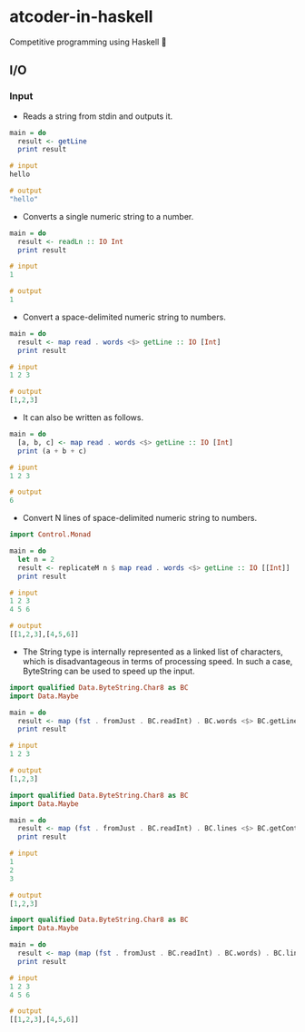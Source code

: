 # atcoder-in-haskell
Competitive programming using Haskell :tada:

## I/O
### Input
* Reads a string from stdin and outputs it.
```haskell
main = do
  result <- getLine
  print result

# input
hello

# output
"hello"
```

* Converts a single numeric string to a number.
```haskell
main = do
  result <- readLn :: IO Int
  print result

# input
1

# output
1
```

* Convert a space-delimited numeric string to numbers.
```haskell
main = do
  result <- map read . words <$> getLine :: IO [Int]
  print result

# input
1 2 3

# output
[1,2,3]
```

* It can also be written as follows.
```haskell
main = do
  [a, b, c] <- map read . words <$> getLine :: IO [Int]
  print (a + b + c)

# ipunt
1 2 3

# output
6
```

* Convert N lines of space-delimited numeric string to numbers.

```haskell
import Control.Monad

main = do
  let n = 2
  result <- replicateM n $ map read . words <$> getLine :: IO [[Int]]
  print result

# input
1 2 3
4 5 6

# output
[[1,2,3],[4,5,6]]
```

* The String type is internally represented as a linked list of characters, which is disadvantageous in terms of processing speed. In such a case, ByteString can be used to speed up the input.

```haskell
import qualified Data.ByteString.Char8 as BC
import Data.Maybe

main = do
  result <- map (fst . fromJust . BC.readInt) . BC.words <$> BC.getLine :: IO [Int]
  print result

# input
1 2 3

# output
[1,2,3]
```

```haskell
import qualified Data.ByteString.Char8 as BC
import Data.Maybe

main = do
  result <- map (fst . fromJust . BC.readInt) . BC.lines <$> BC.getContents :: IO [Int]
  print result

# input
1
2
3

# output
[1,2,3]
```

```haskell
import qualified Data.ByteString.Char8 as BC
import Data.Maybe

main = do
  result <- map (map (fst . fromJust . BC.readInt) . BC.words) . BC.lines <$> BC.getContents :: IO [[Int]]
  print result

# input
1 2 3
4 5 6

# output
[[1,2,3],[4,5,6]]
```
